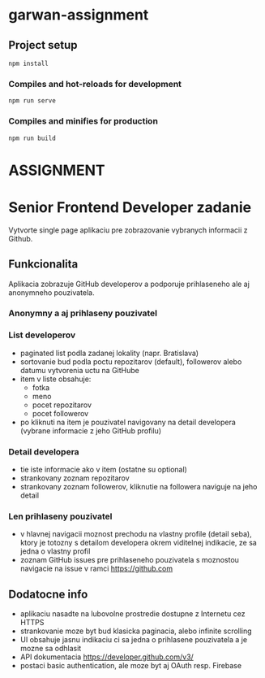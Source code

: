 # garwan-assignment

## Project setup
```
npm install
```

### Compiles and hot-reloads for development
```
npm run serve
```

### Compiles and minifies for production
```
npm run build
```

# ASSIGNMENT
# Senior Frontend Developer zadanie

Vytvorte single page aplikaciu pre zobrazovanie vybranych informacii z Github.


## Funkcionalita
Aplikacia zobrazuje GitHub developerov a podporuje prihlaseneho ale aj anonymneho pouzivatela.

### Anonymny a aj prihlaseny pouzivatel
### List developerov
  - paginated list podla zadanej lokality (napr. Bratislava)
  - sortovanie bud podla poctu repozitarov (default), followerov alebo datumu vytvorenia uctu na GitHube
  - item v liste obsahuje:
     - fotka
     - meno
     - pocet repozitarov
     - pocet followerov
  - po kliknuti na item je pouzivatel navigovany na detail developera (vybrane informacie z jeho GitHub profilu)

### Detail developera

  - tie iste informacie ako v item (ostatne su optional)
  - strankovany zoznam repozitarov
  - strankovany zoznam followerov, kliknutie na followera naviguje na jeho detail

### Len prihlaseny pouzivatel

  - v hlavnej navigacii moznost prechodu na vlastny profile (detail seba), ktory je totozny s detailom developera okrem viditelnej indikacie, ze sa jedna o vlastny profil
  - zoznam GitHub issues pre prihlaseneho pouzivatela s moznostou navigacie na issue v ramci https://github.com

## Dodatocne info

  - aplikaciu nasadte na lubovolne prostredie dostupne z Internetu cez HTTPS
  - strankovanie moze byt bud klasicka paginacia, alebo infinite scrolling
  - UI obsahuje jasnu indikaciu ci sa jedna o prihlasene pouzivatela a je mozne sa odhlasit
  - API dokumentacia https://developer.github.com/v3/
  - postaci basic authentication, ale moze byt aj OAuth resp. Firebase 